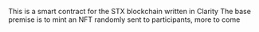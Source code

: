 This is a smart contract for the STX blockchain written in Clarity
The base premise is to mint an NFT randomly sent to participants, more to come
